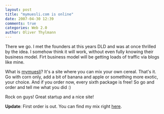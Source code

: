 ```yaml
---
layout: post
title: "mymuesli.com is online"
date: 2007-04-30 12:39
comments: true
categories: Web 2.0
author: Oliver Thylmann
---
```






There we go. I met the founders at this years DLD and was at once thrilled by the idea. I somehow think it will work, without even fully knowing their business model. Firt business model will be getting loads of traffic via blogs like mine.

What is [mymuesli](http://mymuesli.com)? It's a site where you can mix your own cereal. That's it. Go with corn only, add a bit of banana and apple or something more exotic, your choice. And if you order now, every sixth package is free! So go and order and tell me what you did :)

Rock on guys! Great startup and a nice site!

**Update**: First order is out. You can find my mix right [here](http://www.mymuesli.com/muesli-mix.php?mix=34665).

